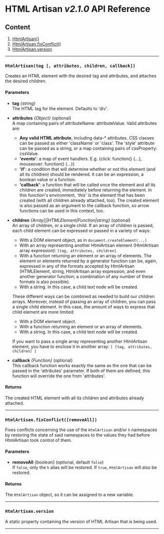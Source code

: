 # HTML Artisan *v2.1.0* API Reference

## Content

 1. [HtmlArtisan()](#htmlartisan)
 2. [HtmlArtisan.fixConflict()](#fixconflict)
 3. [HtmlArtisan.version](#version)

---
<a name="htmlartisan"></a>
### `HtmlArtisan(tag [, attributes, children, callback])`
Creates an HTML element with the desired tag and attributes, and attaches the desired children.

#### Parameters
 - **tag** *{string}*<br/>
    The HTML tag for the element. Defaults to 'div'.

 - **attributes** *{Object}* (optional)<br/>
A map containing pairs of attributeName: attributeValue.
Valid attributes are:
	 - **Any valid HTML attribute**, including data-* attributes.
CSS classes can be passed as either 'className' or 'class'.
The 'style' attribute can be passed as a string, or a map containing pairs of cssProperty: cssValue.
	- **'events'**: a map of event handlers. E.g. {click: function() {...}, mouseover: function() {...}}
	- **'if'**: a condition that will determine whether or not this element (and all its children) should be rendered. It can be an expression, a boolean value or a function.
	- **'callback'**: a function that will be called once the element and all its children are created, immediately before returning the element. In this function's environment, *'this'* is the element that has been created (with all children already attached, too). The created element is also passed as an argument to the callback function, so arrow functions can be used in this context, too.

 - **children** *{Array[]|HTMLElement|Function|string}* (optional)<br/>
 An array of children, or a single child.
 If an array of children is passed, each child element can be expressed or passed in a variety of ways:
	 - With a DOM element object, as in `document.createElement(...)`
	 - With an array representing another HtmlArtisan element (HtmlArtisan array expression): `[tag, attributes, children]`.
	 - With a function returning an element or an array of elements. The element or elements returned by a generator function can be, again, expressed in any of the formats accepted by HtmlArtisan (HTMLElement, string, HtmlArtisan array expression, and even another generator function; a combination of any number of these formats is also possible).
	 - With a string. In this case, a child text node will be created.

	These different ways can be combined as needed to build our children arrays.
 	Moreover, instead of passing an array of children, you can pass a single child element. In this case, the amount of ways to express that child element are more limited:
	 - With a DOM element object.
	 - With a function returning an element or an array of elements.
	 - With a string. In this case, a child text node will be created.

 	If you want to pass a single array representing another HtmlArtisan element, you have to enclose it in another array: `[ [tag, attributes, children] ]`

- **callback** *{Function}* (optional)<br/>
This callback function works exactly the same as the one that can be passed in the 'attributes' parameter. If both of them are defined, this function will override the one from 'attributes'.

#### Returns
The created HTML element with all its children and attributes already attached.

---
<a name="fixconflict"></a>
### `HtmlArtisan.fixConflict([removeAll])`
Fixes conflicts concerning the use of the `HtmlArtisan` and/or `h` namespaces by restoring the state of said namespaces to the values they had before HtmlArtisan took control of them.

#### Parameters
 - **removeAll** *{boolean}* (optional, default `false`)<br/>
 If `false`, only the `h` alias will be restored.
 If `true`, `HtmlArtisan` will also be restored.

#### Returns
The `HtmlArtisan` object, so it can be assigned to a new variable.

---
<a name="version"></a>
### `HtmlArtisan.version`
A static property containing the version of HTML Artisan that is being used.

---
